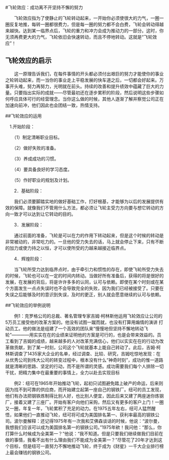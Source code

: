 #飞轮效应：成功离不开坚持不懈的努力

　　飞轮效应指为了使静止的飞轮转动起来，一开始你必须使很大的力气，一圈一圈反复地推，每转一圈都很费力，但是每一圈的努力都不会白费，飞轮会转动得越来越快。达到某一临界点后，飞轮的重力和冲力会成为推动力的一部分。这时，你无须再费更大的力气，飞轮依旧会快速转动，而且不停地转动。这就是“飞轮效应”！

## 飞轮效应的启示
　　这一原理告诉我们，在每件事情的开头都必须付出艰巨的努力才能使你的事业之轮转动起来，而一当你的事业走上平稳发展的快车道之后，一切都会好起来。万事开头难，努力再努力，光明就在前头。持续的改善和提升绩效中蕴藏了巨大的力量。只要指出实际的成就——尽管最初还在逐步累积的阶段，然后说明这些步骤如何呼应具体可行的经营理念。当你这么做的时候，其他人逐渐了解并察觉公司正在加速向前冲，他们因此也会团结一致，热情支持。


##飞轮效应的运用

　1.开始阶段：

　　（1）制定清晰职业目标。

　　（2）做好失败的准备。

　　（3）养成成功的习惯。

　　（4）要具备良好的学习态度。

　　（5）作好职业的规划及计划。

　　2．基础阶段：

　　我们必须要脚踏实地的做好基础工作，打好根基，才能够为以后的发展提供有效的保障。就像我们不管用什么方法，都必须让飞轮主受力方向要与想它转动的方向一致才可以达到让它转动的目的。

　　3．发展阶段：

　　通过前面的准备，飞轮是可以在力的作用下转动起来，但是这个时候的转动是非常被动的，非常吃力的。一旦他的受力失去的话，马上就会停止下来，只有不断的加力或使力持之以恒，才可以使所受的力越来越接近临界点。

　　4．辉煌阶段：

　　当飞轮所受力达到临界点时，由于牵引力和惯性的存在，即使飞轮所受力失去的时候，飞轮也可以在一定的时间内转动。当做好所有准备后，获得的将是很好的发展，在发展的背后，将是许许多多的认同，认可与依赖。即使在某个时刻或在某个方面发生一点点失误时也不会导致完全的失败，因为我们已经被接受了。只要在失误之后能够及时的意识到失误，及时的更正，别人就会愿意继续的认可与依赖。

##飞轮效应的举例说明

　　例1：克罗格公司的总裁、著名管理专家吉姆·柯林斯他运用飞轮效应让公司的5万员工接受他的改革方案的。他没有试图一蹴而就，也没有打算用煽情的演讲 打动员工。他的做法是组建了一个高效的团队来“慢慢地但坚持不懈地转动飞轮”————用实实在在的业绩来证明他的方案是可行的，也是会带来效益的。员工看到了吉姆的成绩，越来越多的人对改革充满信心，他们以实实在在的行动为改革做贡献，到了某一时刻，公司这个飞轮就基本上能自己转动了。此后，吉姆·柯林斯调查了1435家大企业的名单，经过调查、比较、研究，吉姆吃惊地发现：在从优秀公司到伟大公司的转变过程中，根本没有什么“神奇时刻”，成功的惟一道路就是清晰的思路、坚定的行动，而不是所谓的灵感。成功需要我们每个人排除一切干扰，把精力集中在最重要的事情上，全力以赴去实现目标

　　例2：纽可在1965年开始推动飞轮，起初只试图避免踏上破产的命运，后来则因为找不到可靠的供应商，而开始建立起第一座自己的钢铁厂。纽可的员工发现，他们有办法把钢铁炼制得比别人好，也比别人便宜，因此后来又建了两座迷你炼钢厂，接着又建了三座厂。开始有客户向他们采购，然后又有更多的客户上门！一圈又一圈，年复一年，飞轮累积了充足的动力。在1975五年左右，纽可人猛然醒悟，如果他们一直推动飞轮，纽可将可成为美国排名第一、获利率最高的钢铁公司。波尔曼解释：还记得1975年有一次我和艾佛森谈话的时候，他说：“波尔曼，我想我们应该可以成为美国排名第一的钢铁公司。”1975年欸！我问他：“那么，你打算什么时候成为全美第一？”他说：“我不知道。但是只要我们继续做我们目前在做的事情，我看不出有什么理由我们不能成为全美第一？”尽管花了20年才达到这个目标，但是纽可一直努力不懈地推动飞轮，终于成为《财星》一千大企业排行榜上最会赚钱的钢铁公司。





